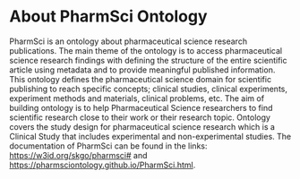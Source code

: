 # About PharmSci Ontology
PharmSci is an ontology about pharmaceutical science research publications. The main theme of the ontology is to access pharmaceutical science research findings with defining the structure of the entire scientific article using metadata and to provide meaningful published information. This ontology defines the pharmaceutical science domain for scientific publishing to reach specific concepts; clinical studies, clinical experiments, experiment methods and materials, clinical problems, etc. The aim of building ontology is to help Pharmaceutical Science researchers to find scientific research close to their work or their research topic. Ontology covers the study design for pharmaceutical science research which is a Clinical Study that includes experimental and non-experimental studies.
The documentation of PharmSci can be found in the links: https://w3id.org/skgo/pharmsci# and https://pharmsciontology.github.io/PharmSci.html.



